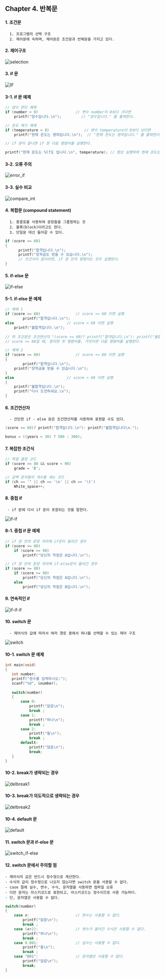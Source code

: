 ##  Chapter 4. 반복문       

#### 1. 조건문
      
      1. 프로그램의 선택 구조
      2. 제어문에 속하며, 제어문은 조건문과 반복문을 가지고 있다.
      
#### 2. 제어구조

![selection](https://github.com/BangYunseo/TIL/blob/main/C/Image/selection.PNG)

#### 3. if 문

![IF](https://github.com/BangYunseo/TIL/blob/main/C/Image/IF.PNG)   

#### 3-1. if 문 예제

```C
// 양수 판단 예제
if (number > 0)					// 변수 number이 0보다 크다면
	printf("양수입니다.\n");		    // "양수입니다." 를 출력한다.
```

```C
// 온도 체크 예제
if (temperature < 0)				// 변수 temperature이 0보다 낮다면
	printf("현재 온도는 영하입니다.\n");	// "현재 온도는 영하입니다." 를 출력한다.

// if 문이 끝나면 if 문 다음 명령어를 실행한다.

printf("현재 온도는 %lf도 입니다.\n", temperature); // 항상 실행하며 현재 온도는 실수형 숫자로 표기한다.
```

#### 3-2. 오류 주의

![error_if](https://github.com/BangYunseo/TIL/blob/main/C/Image/error_if.PNG)   

#### 3-3. 실수 비교

![compare_int](https://github.com/BangYunseo/TIL/blob/main/C/Image/compare_int.PNG)   

#### 4. 복합문 (compound statement)

      1. 중괄호를 사용하여 문장들을 그룹핑하는 것
      2. 블록(block)이라고도 한다.
      3. 단일문 대신 들어갈 수 있다.

```C
if (score >= 60)
{
      printf("합격입니다.\n");
      printf("장학금도 받을 수 있습니다.\n");
      // 조건식이 참이라면, if 문 안의 명령어는 모두 실행된다.
}

``` 
  
#### 5. if-else 문

![if-else](https://github.com/BangYunseo/TIL/blob/main/C/Image/ifelse.PNG)

#### 5-1. if-else 문 예제

```C
// 예제 1
if (score >= 60)				// score >= 60 이면 실행
      	printf("합격입니다.\n");
else						// score < 60 이면 실행
	printf("불합격입니다.\n");
	
// 위 조건문은 조건연산자 "(score >= 60)? printf("합격입니다.\n"): printf("불합격입니다\n.");" 로 나타낼 수 있다
// score >= 60일 때, 참이면 첫 명령어를, 거짓이면 다음 명령어를 실행한다.
``` 
```C
// 예제 2 
if (score >= 60)				// score >= 60 이면 실행
{
      	printf("합격입니다.\n");
	printf("장학금을 받을 수 있습니다.\n");
}
else						// score < 60 이면 실행
{
	printf("불합격입니다.\n");
	printf("다시 도전하세요.\n");
}
```

#### 6. 조건연산자

      - 간단한 if - else 문은 조건연산자를 사용하여 표현할 수도 있다.
```C
(score >= 60)? printf("합격입니다.\n"): printf("불합격입니다\n.");
```
 ```C
bonus = ((years > 30) ? 500 : 300);
```
            
#### 7. 복잡한 조건식

```C
// 학점 결정 코드
if (score >= 80 && score < 90)
	grade = 'B';
```
```C
// 공백 문자들의 개수를 세는 코드
if (ch == '' || ch == '\n' || ch == '\t')
	White_space++;
```
  
#### 8. 중첩 if

     - if 문에 다시 if 문이 포함되는 것을 말한다.    
![if-if](https://github.com/BangYunseo/TIL/blob/main/C/Image/ifif.PNG)

#### 8-1. 중첩 if 문 예제

```C
// if 문 안의 문장 자리에 if문이 들어간 경우
if (score >= 80)
	if (score >= 90)
		printf("당신의 학점은 A입니다.\n");
```
```C
// if 문 안의 문장 자리에 if-else문이 들어간 경우
if (score >= 80)
	if (score >= 90)
		printf("당신의 학점은 A입니다.\n");
	else
		printf("당신의 학점은 B입니다.\n");
```

#### 9. 연속적인 if

![if-if-if](https://github.com/BangYunseo/TIL/blob/main/C/Image/ififif.PNG)
 
#### 10. switch 문 

      - 제어식의 값에 따라서 여러 경로 중에서 하나를 선택할 수 있는 제어 구조 
      
![switch](https://github.com/BangYunseo/TIL/blob/main/C/Image/switch.PNG)

#### 10-1. switch 문 예제 

 ```C
int main(void) 
{ 
	int number; 
	printf("정수를 입력하시오:"); 
	scanf("%d", &number); 
	
	switch(number) 
	{
		case 0: 
			printf("없음\n"); 
			break ;
		case 1: 
			printf("하나\n"); 
			break ;
		case 2: 
			printf("둘\n"); 
			break ;
		default: 
			printf("많음\n"); 
			break;
	} 
} 
```

#### 10-2. break가 생략되는 경우   

![delbreak1](https://github.com/BangYunseo/TIL/blob/main/C/Image/delbreak1.PNG)
 
#### 10-3. break가 의도적으로 생략되는 경우      

![delbreak2](https://github.com/BangYunseo/TIL/blob/main/C/Image/delbreak2.PNG)

#### 10-4. default 문

![default](https://github.com/BangYunseo/TIL/blob/main/C/Image/default.PNG)

#### 11. switch 문과 if-else 문     
            
![switch_if-else](https://github.com/BangYunseo/TIL/blob/main/C/Image/switch_if-else.PNG)  


#### 12. switch 문에서 주의할 점   

	- 제어식의 값은 반드시 정수형으로 계산한다.
	- 수식의 값이 정수형으로 나오지 않는다면 switch 문을 사용할 수 없다.
	- case 절에 실수, 변수, 수식, 문자열을 사용하면 컴파일 오류
	- 다만 문자는 아스키코드로 표현되고, 아스키코드는 정수이므로 사용 가능하다.
	- 단, 문자열은 사용할 수 없다.
	
```C
switch(number) 
{
	case x: 					// 변수는 사용할 수 없다.
		printf("없음\n"); 
		break ;
	case (x+2):					// 변수가 들어간 수식은 사용할 수 없다.		 
		printf("하나\n"); 
		break ;
	case 0.001:					// 실수는 사용할 수 없다. 
		printf("둘\n"); 
		break ;
	case "001":					// 문자열은 사용할 수 없다. 
		printf("많음\n"); 
		break; 
} 
```

